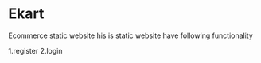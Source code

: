 # Ekart
Ecommerce static website
his is static website have following functionality

1.register
2.login
